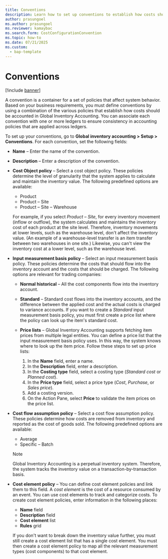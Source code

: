 ```yaml
---
title: Conventions
description: Learn how to set up conventions to establish how costs should be accounted in Global Inventory Accounting, including an outline on various fields.
author: prasungoel
ms.author: prasungoel
ms.reviewer: kamaybac
ms.search.form: CostConfigurationConvention
ms.topic: how-to
ms.date: 07/21/2025
ms.custom:
  - bap-template
---
```


# Conventions

[!include [banner](../includes/banner.md)]

A convention is a container for a set of policies that affect system behavior. Based on your business requirements, you must define conventions by using a combination of the various policies that establish how costs should be accounted in Global Inventory Accounting. You can associate each convention with one or more ledgers to ensure consistency in accounting policies that are applied across ledgers.

To set up your conventions, go to **Global inventory accounting \> Setup \> Conventions**. For each convention, set the following fields:

- **Name** – Enter the name of the convention.
- **Description** – Enter a description of the convention.
- **Cost Object policy** – Select a cost object policy. These policies determine the level of granularity that the system applies to calculate and maintain the inventory value. The following predefined options are available:

    - Product
    - Product – Site
    - Product – Site – Warehouse

    For example, if you select *Product – Site*, for every inventory movement (inflow or outflow), the system calculates and maintains the inventory cost of each product at the site level. Therefore, inventory movements at lower levels, such as the warehouse level, don't affect the inventory value. (An example of a warehouse-level transfer is an item transfer between two warehouses in one site.) Likewise, you can't view the inventory cost at a lower level, such as the warehouse level.

- **Input measurement basis policy** – Select an input measurement basis policy. These policies determine the costs that should flow into the inventory account and the costs that should be charged. The following options are relevant for trading companies:

    - **Normal historical** – All the cost components flow into the inventory account.
    - **Standard** – Standard cost flows into the inventory accounts, and the difference between the applied cost and the actual costs is charged to variance accounts. If you want to create a *Standard* input measurement basis policy, you must first create a price list where the policy can look up the item's standard cost.
    - **Price lists** – Global Inventory Accounting supports fetching item prices from multiple legal entities. You can define a price list that the input measurement basis policy uses. In this way, the system knows where to look up the item price. Follow these steps to set up price lists:

        1. In the **Name** field, enter a name.
        1. In the **Description** field, enter a description.
        1. In the **Costing type** field, select a costing type (*Standard cost* or *Planned cost*).
        1. In the **Price type** field, select a price type (*Cost*, *Purchase*, or *Sales price*).
        1. Add a costing version.
        1. On the Action Pane, select **Price** to validate the item prices on the price list.

- **Cost flow assumption policy** – Select a cost flow assumption policy. These policies determine how costs are removed from inventory and reported as the cost of goods sold. The following predefined options are available:

    - Average
    - Specific – Batch

    > [!NOTE]
    > Global Inventory Accounting is a perpetual inventory system. Therefore, the system tracks the inventory value on a transaction-by-transaction basis.

- **Cost element policy** – You can define cost element policies and link them to this field. A *cost element* is the cost of a resource consumed by an event. You can use cost elements to track and categorize costs. To create cost element policies, enter information in the following places:

    - **Name** field
    - **Description** field
    - **Cost element** list
    - **Rules** grid

    If you don't want to break down the inventory value further, you must still create a cost element list that has a single cost element. You must then create a cost element policy to map all the relevant measurement types (cost components) to that cost element.
